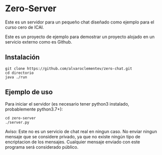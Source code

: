 # Zero-Server

Este es un servidor para un pequeño chat diseñado como ejemplo para el curso cero de ICAI.

Este es un proyecto de ejemplo para demostrar un proyecto alojado en un servicio externo
como es Github.

## Instalación
```{bash}
git clone https://github.com/alvaroclementev/zero-chat.git
cd directorio
java ./run
```

## Ejemplo de uso
Para iniciar el servidor (es necesario tener python3 instalado, probablemente python3.7+):

```{bash}
cd zero-server
./server.py
```

Aviso:
Este no es un servicio de chat real en ningun caso. No enviar ningun mensaje que se considere privado,
ya que no existe ningún tipo de encriptacion de los mensajes. Cualquier mensaje enviado con este 
programa será considerado público.
